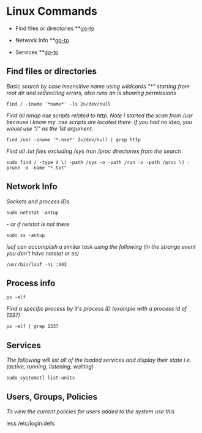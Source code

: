 # Linux Commands
- Find files or directories \*\*[go-to](https://github.com/Snyd0g/Workflow_OSCP/blob/main/linux_commands.md#find-files-or-directories)
- Network Info \*\*[go-to](https://github.com/Snyd0g/Workflow_OSCP/blob/main/linux_commands.md#network-info)

- Services \*\*[go-to](https://github.com/Snyd0g/Workflow_OSCP/blob/main/linux_commands.md#services)

## Find files or directories

*Basic search by case insensitive name using wildcards "\*" starting from root dir and redirecting errors, also runs an ls showing permissions*

`find / -iname '*name*' -ls 2>/dev/null`

*Find all nmap nse scripts related to http. Note I started the scan from /usr because I know my .nse scripts are located there. If you had no idea, you would use “/” as the 1st argument.*

`find /usr -iname '*.nse*' 2>/dev/null | grep http`

*Find all .txt files excluding /sys /run /proc directories from the search*

`sudo find / -type d \( -path /sys -o -path /run -o -path /proc \) -prune -o -name "*.txt"`

## Network Info

_Sockets and process IDs_

`sudo netstat -antup`

_- or if netstat is not there_

`sudo ss -antup`

_lsof can accomplish a similar task using the following (in the strange event you don't have netstat or ss)_

`/usr/bin/lsof -ni :443`

## Process info

`ps -elf`

_Find a specific process by it's process ID (example with a process id of 1337)_

`ps -elf | grep 1337`

## Services

_The following will list all of the loaded services and display their state i.e. (active, running, listening, waiting)_

`sudo systemctl list-units`

## Users, Groups, Policies

_To view the current policies for users added to the system use this_

less /etc/login.defs



